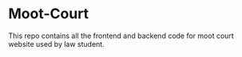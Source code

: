 # Moot-Court
This repo contains all the frontend and backend code for moot court website used by law student.
